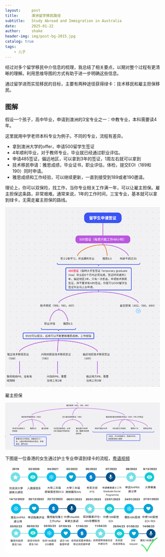 ```yaml
---
layout:     post
title:      澳洲留学移民路径
subtitle:   Study Abroad and Immigration in Australia
date:       2025-01-22
author:     shake
header-img: img/post-bg-2015.jpg
catalog: true
tags:
    - 儿子
---
```


经过对多个留学移民中介信息的梳理，我总结了相关要点，以期对整个过程有更清晰的理解。利用思维导图的方式有助于进一步明确这些信息。

通过留学进而实现移民的目标，主要有两种途径获得绿卡：技术移民和雇主担保移民。


## 图解

假设一个孩子，高中毕业，申请到澳洲的3宝专业之一：中教专业，本科需要读4年。


  
这里就用中学老师本科专业为例子。不同的专业，流程有差异。

* 拿到澳洲大学的offer，申请500留学生签证
* 4年顺利毕业，对于教师专业，毕业就已经通过职业评估。
* 申请485签证，偏远地区，可以拿到3年的签证，1周左右就可以拿到
* 技术移民申请：雅思成绩，毕业证书，职业评估，体检，提交EOI（189和190）同时申请。
* 雅思成绩和工作经验，可以继续更新，一直到接受到189或者190邀请。

理论上，你可以双保险，找工作，当你专业相关工作满一年，可以让雇主担保。雇主担保这条路，非常艰难。通常来说，1年的工作时间，三宝专业，基本就可以拿到绿卡，无需走雇主担保的路线。

![189](/img/2025/feb/189.png "189")

雇主担保

![186](/img/2025/feb/186.png "186")

下图是一位香港的女生通过护士专业申请到绿卡的流程，[粤语视频](https://www.youtube.com/watch?v=rlCurBKxG4Y)

![190](/img/2025/feb/190.png "190")




